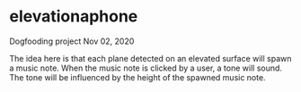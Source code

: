 # elevationaphone
Dogfooding project Nov 02, 2020

The idea here is that each plane detected on an elevated surface will spawn a music note.  When the music note is clicked by a user, a tone will sound.  The tone will be influenced by the height of the spawned music note.
